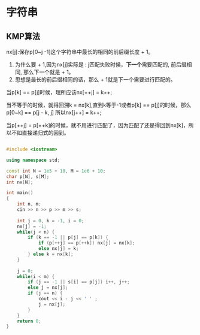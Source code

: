 # 字符串

## KMP算法



nx[j]:保存p[0~j -1]这个字符串中最长的相同的前后缀长度 + 1。

1. 为什么要 + 1,因为nx[j]实际是 : j匹配失败时候，**下一个**需要匹配的, 前后缀相同, 那么下一个就是 + 1。
2. 思想是最长的前后缀相同的话，那么 + 1就是下一个需要进行匹配的。



当p[k] == p[j]时候，理所应该nx[++j] = k++;

当不等于的时候，就得回溯k = nx[k],直到k等于-1或者p[k] == p[j]的时候，那么p[0~k] == p[j - k, j] 所以nx[j++] = k++;

当p[++j] = p[++k]的时候，就不用进行匹配了，因为匹配了还是得回到nx[k]，所以不如直接递归式的回到。



```cpp

#include <iostream>

using namespace std;

const int N = 1e5 + 10, M = 1e6 + 10;
char p[N], s[M];
int nx[N];

int main()
{
    int n, m;
    cin >> n >> p >> m >> s;
    
    int j = 0, k = -1, i = 0;
    nx[j] = -1;
    while(j < n) {
        if (k == -1 || p[j] == p[k]) {
            if (p[++j] == p[++k]) nx[j] = nx[k];
            else nx[j] = k;
        } else k = nx[k];
    }
    
    j = 0;
    while(i < m) {
        if (j == -1 || s[i] == p[j]) i++, j++;
        else j = nx[j];
        if (j == n) {
            cout << i - j << ' ' ;
            j = nx[j];
        }
    }
    return 0;
}

```


